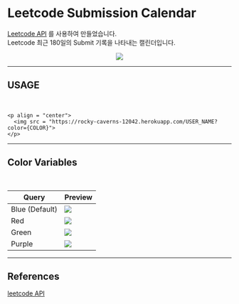 # Leetcode Submission Calendar

[Leetcode API](https://github.com/JeremyTsaii/leetcode-stats-api) 를 사용하여 만들었습니다.
<br/>
Leetcode 최근 180일의 Submit 기록을 나타내는 캘린더입니다.

<p align = "center">
  <img src = "https://rocky-caverns-12042.herokuapp.com/calendar/kang_hyun?color=red">
</p>

---

## USAGE

<br/>

```
<p align = "center">
  <img src = "https://rocky-caverns-12042.herokuapp.com/USER_NAME?color={COLOR}">
</p>
```

---

## Color Variables

<br/>

| Query          | Preview                                                                        |
| -------------- | ------------------------------------------------------------------------------ |
| Blue (Default) | <img src = "https://rocky-caverns-12042.herokuapp.com/calendar/kang_hyun?color=blue">   |
| Red            | <img src = "https://rocky-caverns-12042.herokuapp.com/calendar/kang_hyun?color=red">    |
| Green          | <img src = "https://rocky-caverns-12042.herokuapp.com/calendar/kang_hyun?color=green">  |
| Purple         | <img src = "https://rocky-caverns-12042.herokuapp.com/calendar/kang_hyun?color=purple"> |

---

## References

[leetcode API](https://github.com/JeremyTsaii/leetcode-stats-api)
